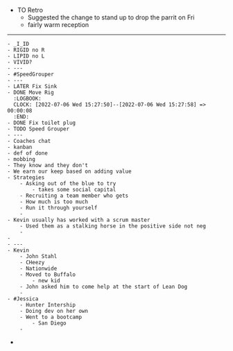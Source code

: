- TO Retro
	- Suggested the change to stand up to drop the parrit on Fri
	- fairly warm reception
- ---
	- _I_ID
	- RIGID no R
	- LIPID no L
	- VIVID?
	- ---
	- #SpeedGrouper
	- ---
	- LATER Fix Sink
	- DONE Move Rig
	  :LOGBOOK:
	  CLOCK: [2022-07-06 Wed 15:27:50]--[2022-07-06 Wed 15:27:58] =>  00:00:08
	  :END:
	- DONE Fix toilet plug
	- TODO Speed Grouper
	- ---
	- Coaches chat
	- kanban
	- def of done
	- mobbing
	- They know and they don't
	- We earn our keep based on adding value
	- Strategies
		- Asking out of the blue to try
			- takes some social capital
		- Recruiting a team member who gets
		- How much is too much
		- Run it through yourself
		-
	- Kevin usually has worked with a scrum master
		- Used them as a stalking horse in the positive side not neg
		-
	-
	- ---
	- Kevin
		- John Stahl
		- CHeezy
		- Nationwide
		- Moved to Buffalo
			- new kid
		- John asked him to come help at the start of Lean Dog
		-
	- #Jessica
		- Hunter Intership
		- Doing dev on her own
		- Went to a bootcamp
			- San Diego
		-
-